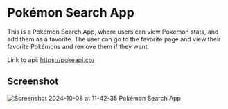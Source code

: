 # Pokémon Search App

This is a Pokémon Search App, where users can view Pokémon stats, and add them as a favorite. The user can go to the favorite page and view their favorite Pokémons and remove them if they want.

Link to api: https://pokeapi.co/

## Screenshot
![Screenshot 2024-10-08 at 11-42-35 Pokémon Search App](https://github.com/user-attachments/assets/b03e885b-38c5-4c30-8f9c-d5d924cd6c33)

